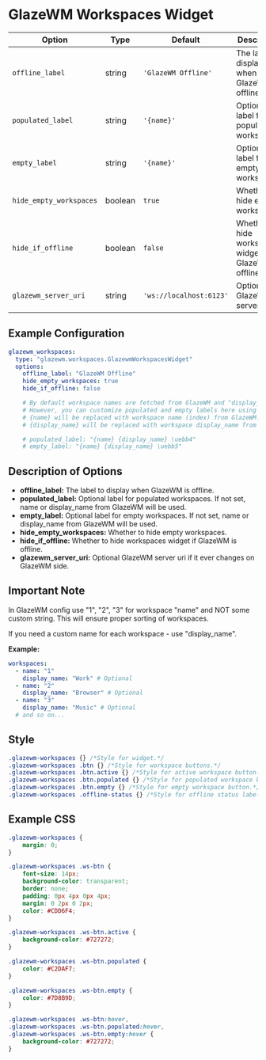 # GlazeWM Workspaces Widget
| Option                  | Type    | Default                 | Description                                              |
|-------------------------|---------|-------------------------|----------------------------------------------------------|
| `offline_label`         | string  | `'GlazeWM Offline'`     | The label to display when GlazeWM is offline.            |
| `populated_label`       | string  | `'{name}'`              | Optional label for populated workspaces.                 |
| `empty_label`           | string  | `'{name}'`              | Optional label for empty workspaces.                     |
| `hide_empty_workspaces` | boolean | `true`                  | Whether to hide empty workspaces.                        |
| `hide_if_offline`       | boolean | `false`                 | Whether to hide workspaces widget if GlazeWM is offline. |
| `glazewm_server_uri`    | string  | `'ws://localhost:6123'` | Optional GlazeWM server uri.                             |


## Example Configuration

```yaml
glazewm_workspaces:
  type: "glazewm.workspaces.GlazewmWorkspacesWidget"
  options:
    offline_label: "GlazeWM Offline"
    hide_empty_workspaces: true
    hide_if_offline: false

    # By default workspace names are fetched from GlazeWM and "display_name" option takes priority over "name".
    # However, you can customize populated and empty labels here using {name} and {display_name} placeholders if needed.
    # {name} will be replaced with workspace name (index) from GlazeWM.
    # {display_name} will be replaced with workspace display_name from GlazeWM.

    # populated_label: "{name} {display_name} \uebb4"
    # empty_label: "{name} {display_name} \uebb5"
```

## Description of Options
- **offline_label:** The label to display when GlazeWM is offline.
- **populated_label:** Optional label for populated workspaces. If not set, name or display_name from GlazeWM will be used.
- **empty_label:** Optional label for empty workspaces. If not set, name or display_name from GlazeWM will be used.
- **hide_empty_workspaces:** Whether to hide empty workspaces.
- **hide_if_offline:** Whether to hide workspaces widget if GlazeWM is offline.
- **glazewm_server_uri:** Optional GlazeWM server uri if it ever changes on GlazeWM side.

## Important Note
In GlazeWM config use "1", "2", "3" for workspace "name" and NOT some custom string. This will ensure proper sorting of workspaces.

If you need a custom name for each workspace - use "display_name".

**Example:**

```yaml
workspaces:
  - name: "1"
    display_name: "Work" # Optional
  - name: "2"
    display_name: "Browser" # Optional
  - name: "3"
    display_name: "Music" # Optional
  # and so on...
```

## Style
```css
.glazewm-workspaces {} /*Style for widget.*/
.glazewm-workspaces .btn {} /*Style for workspace buttons.*/
.glazewm-workspaces .btn.active {} /*Style for active workspace button.*/
.glazewm-workspaces .btn.populated {} /*Style for populated workspace button.*/
.glazewm-workspaces .btn.empty {} /*Style for empty workspace button.*/
.glazewm-workspaces .offline-status {} /*Style for offline status label.*/
```

## Example CSS
```css
.glazewm-workspaces {
    margin: 0;
}

.glazewm-workspaces .ws-btn {
    font-size: 14px;
    background-color: transparent;
    border: none;
    padding: 0px 4px 0px 4px;
    margin: 0 2px 0 2px;
    color: #CDD6F4;
}

.glazewm-workspaces .ws-btn.active {
    background-color: #727272;
}

.glazewm-workspaces .ws-btn.populated {
    color: #C2DAF7;
}

.glazewm-workspaces .ws-btn.empty {
    color: #7D8B9D;
}

.glazewm-workspaces .ws-btn:hover,
.glazewm-workspaces .ws-btn.populated:hover,
.glazewm-workspaces .ws-btn.empty:hover {
    background-color: #727272;
}
```
